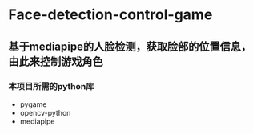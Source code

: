 # Face-detection-control-game
## 基于mediapipe的人脸检测，获取脸部的位置信息，由此来控制游戏角色
### 本项目所需的python库
* pygame
* opencv-python
* mediapipe
